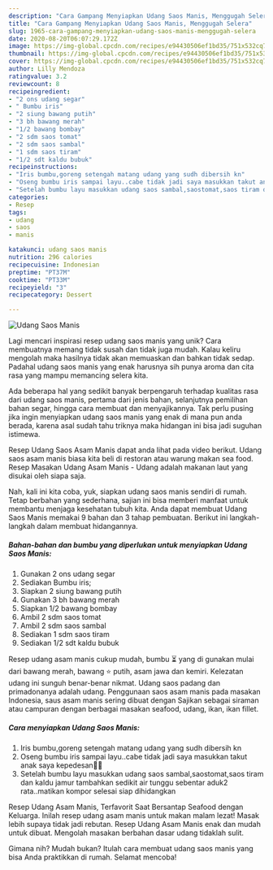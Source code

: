 ```yaml
---
description: "Cara Gampang Menyiapkan Udang Saos Manis, Menggugah Selera"
title: "Cara Gampang Menyiapkan Udang Saos Manis, Menggugah Selera"
slug: 1965-cara-gampang-menyiapkan-udang-saos-manis-menggugah-selera
date: 2020-08-20T06:07:29.172Z
image: https://img-global.cpcdn.com/recipes/e94430506ef1bd35/751x532cq70/udang-saos-manis-foto-resep-utama.jpg
thumbnail: https://img-global.cpcdn.com/recipes/e94430506ef1bd35/751x532cq70/udang-saos-manis-foto-resep-utama.jpg
cover: https://img-global.cpcdn.com/recipes/e94430506ef1bd35/751x532cq70/udang-saos-manis-foto-resep-utama.jpg
author: Lilly Mendoza
ratingvalue: 3.2
reviewcount: 8
recipeingredient:
- "2 ons udang segar"
- " Bumbu iris"
- "2 siung bawang putih"
- "3 bh bawang merah"
- "1/2 bawang bombay"
- "2 sdm saos tomat"
- "2 sdm saos sambal"
- "1 sdm saos tiram"
- "1/2 sdt kaldu bubuk"
recipeinstructions:
- "Iris bumbu,goreng setengah matang udang yang sudh dibersih kn"
- "Oseng bumbu iris sampai layu..cabe tidak jadi saya masukkan takut anak saya kepedesan🙏😊"
- "Setelah bumbu layu masukkan udang saos sambal,saostomat,saos tiram dan kaldu jamur tambahkan sedikit air tunggu sebentar aduk2 rata..matikan kompor selesai siap dihidangkan"
categories:
- Resep
tags:
- udang
- saos
- manis

katakunci: udang saos manis 
nutrition: 296 calories
recipecuisine: Indonesian
preptime: "PT37M"
cooktime: "PT33M"
recipeyield: "3"
recipecategory: Dessert

---
```



![Udang Saos Manis](https://img-global.cpcdn.com/recipes/e94430506ef1bd35/751x532cq70/udang-saos-manis-foto-resep-utama.jpg)

Lagi mencari inspirasi resep udang saos manis yang unik? Cara membuatnya memang tidak susah dan tidak juga mudah. Kalau keliru mengolah maka hasilnya tidak akan memuaskan dan bahkan tidak sedap. Padahal udang saos manis yang enak harusnya sih punya aroma dan cita rasa yang mampu memancing selera kita.

Ada beberapa hal yang sedikit banyak berpengaruh terhadap kualitas rasa dari udang saos manis, pertama dari jenis bahan, selanjutnya pemilihan bahan segar, hingga cara membuat dan menyajikannya. Tak perlu pusing jika ingin menyiapkan udang saos manis yang enak di mana pun anda berada, karena asal sudah tahu triknya maka hidangan ini bisa jadi suguhan istimewa.

Resep Udang Saos Asam Manis dapat anda lihat pada video berikut. Udang saos asam manis biasa kita beli di restoran atau warung makan sea food. Resep Masakan Udang Asam Manis - Udang adalah makanan laut yang disukai oleh siapa saja.


Nah, kali ini kita coba, yuk, siapkan udang saos manis sendiri di rumah. Tetap berbahan yang sederhana, sajian ini bisa memberi manfaat untuk membantu menjaga kesehatan tubuh kita. Anda dapat membuat Udang Saos Manis memakai 9 bahan dan 3 tahap pembuatan. Berikut ini langkah-langkah dalam membuat hidangannya.

<!--inarticleads1-->

##### Bahan-bahan dan bumbu yang diperlukan untuk menyiapkan Udang Saos Manis:

1. Gunakan 2 ons udang segar
1. Sediakan  Bumbu iris;
1. Siapkan 2 siung bawang putih
1. Gunakan 3 bh bawang merah
1. Siapkan 1/2 bawang bombay
1. Ambil 2 sdm saos tomat
1. Ambil 2 sdm saos sambal
1. Sediakan 1 sdm saos tiram
1. Sediakan 1/2 sdt kaldu bubuk


Resep udang asam manis cukup mudah, bumbu ⏳ yang di gunakan mulai dari bawang merah, bawang ⭐ putih, asam jawa dan kemiri. Kelezatan udang ini sunguh benar-benar nikmat. Udang saos padang dan primadonanya adalah udang. Penggunaan saos asam manis pada masakan Indonesia, saus asam manis sering dibuat dengan Sajikan sebagai siraman atau campuran dengan berbagai masakan seafood, udang, ikan, ikan fillet. 

<!--inarticleads2-->

##### Cara menyiapkan Udang Saos Manis:

1. Iris bumbu,goreng setengah matang udang yang sudh dibersih kn
1. Oseng bumbu iris sampai layu..cabe tidak jadi saya masukkan takut anak saya kepedesan🙏😊
1. Setelah bumbu layu masukkan udang saos sambal,saostomat,saos tiram dan kaldu jamur tambahkan sedikit air tunggu sebentar aduk2 rata..matikan kompor selesai siap dihidangkan


Resep Udang Asam Manis, Terfavorit Saat Bersantap Seafood dengan Keluarga. Inilah resep udang asam manis untuk makan malam lezat! Masak lebih supaya tidak jadi rebutan. Resep Udang Asam Manis enak dan mudah untuk dibuat. Mengolah masakan berbahan dasar udang tidaklah sulit. 

Gimana nih? Mudah bukan? Itulah cara membuat udang saos manis yang bisa Anda praktikkan di rumah. Selamat mencoba!
